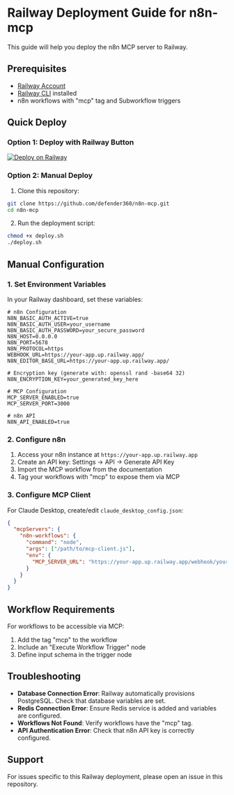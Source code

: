 # Railway Deployment Guide for n8n-mcp

This guide will help you deploy the n8n MCP server to Railway.

## Prerequisites

- [Railway Account](https://railway.app)
- [Railway CLI](https://docs.railway.app/develop/cli) installed
- n8n workflows with "mcp" tag and Subworkflow triggers

## Quick Deploy

### Option 1: Deploy with Railway Button

[![Deploy on Railway](https://railway.app/button.svg)](https://railway.app/template/deploy?template=https://github.com/defender360/n8n-mcp)

### Option 2: Manual Deploy

1. Clone this repository:
```bash
git clone https://github.com/defender360/n8n-mcp.git
cd n8n-mcp
```

2. Run the deployment script:
```bash
chmod +x deploy.sh
./deploy.sh
```

## Manual Configuration

### 1. Set Environment Variables

In your Railway dashboard, set these variables:

```env
# n8n Configuration
N8N_BASIC_AUTH_ACTIVE=true
N8N_BASIC_AUTH_USER=your_username
N8N_BASIC_AUTH_PASSWORD=your_secure_password
N8N_HOST=0.0.0.0
N8N_PORT=5678
N8N_PROTOCOL=https
WEBHOOK_URL=https://your-app.up.railway.app/
N8N_EDITOR_BASE_URL=https://your-app.up.railway.app/

# Encryption key (generate with: openssl rand -base64 32)
N8N_ENCRYPTION_KEY=your_generated_key_here

# MCP Configuration
MCP_SERVER_ENABLED=true
MCP_SERVER_PORT=3000

# n8n API
N8N_API_ENABLED=true
```

### 2. Configure n8n

1. Access your n8n instance at `https://your-app.up.railway.app`
2. Create an API key: Settings → API → Generate API Key
3. Import the MCP workflow from the documentation
4. Tag your workflows with "mcp" to expose them via MCP

### 3. Configure MCP Client

For Claude Desktop, create/edit `claude_desktop_config.json`:

```json
{
  "mcpServers": {
    "n8n-workflows": {
      "command": "node",
      "args": ["/path/to/mcp-client.js"],
      "env": {
        "MCP_SERVER_URL": "https://your-app.up.railway.app/webhook/your-webhook-id"
      }
    }
  }
}
```

## Workflow Requirements

For workflows to be accessible via MCP:

1. Add the tag "mcp" to the workflow
2. Include an "Execute Workflow Trigger" node
3. Define input schema in the trigger node

## Troubleshooting

- **Database Connection Error**: Railway automatically provisions PostgreSQL. Check that database variables are set.
- **Redis Connection Error**: Ensure Redis service is added and variables are configured.
- **Workflows Not Found**: Verify workflows have the "mcp" tag.
- **API Authentication Error**: Check that n8n API key is correctly configured.

## Support

For issues specific to this Railway deployment, please open an issue in this repository.
